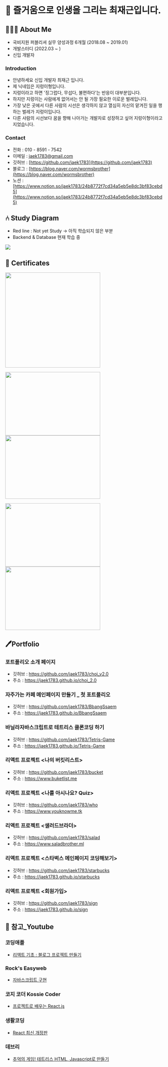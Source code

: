 # 📣 즐거움으로 인생을 그리는 최재근입니다.

## 🧑🏾‍💻 About Me
- 국비지원 퍼블리셔 실무 양성과정 6개월 (2018.08 ~ 2019.01)
- 개발스터디 (2022.03 ~ )
- 신입 개발자

### Introduction
- 안녕하세요 신입 개발자 최재근 입니다.
- 제 닉네임은 지렁이형입니다.
- 지렁이라고 하면 '징그럽다, 무섭다, 불편하다'는 반응이 대부분입니다.
- 하지만 지렁이는 사람에게 없어서는 안 될 가장 필요한 이로운 벌레입니다.
- 가장 낮은 곳에서 다른 사람의 시선은 생각하지 않고 열심히 자신의 맡겨진 일을 행하는 벌레가 지렁이입니다.
- 다른 사람의 시선보다 꿈을 향해 나아가는 개발자로 성장하고 싶어 지렁이형이라고 지었습니다.

### Contact
- 전화 : 010 - 8591 - 7542
- 이메일 : jaek1783@gmail.com
- 깃허브 : [https://github.com/jaek1783](https://github.com/jaek1783)
- 블로그 : [https://blog.naver.com/wormsbrother](https://blog.naver.com/wormsbrother)
- 노션 : [https://www.notion.so/jaek1783/24b8772f7cd34a5eb5e8dc3bf83cebd5](https://www.notion.so/jaek1783/24b8772f7cd34a5eb5e8dc3bf83cebd5)

## ⑃ Study Diagram
- Red line : Not yet Study -> 아직 학습되지 않은 부분
- Backend & Database 현재 학습 중 
<img src="https://user-images.githubusercontent.com/73649967/190337618-851dcd5b-5b89-439f-96b2-367b1f9fae62.png">

## 🏢 Certificates
<img src="https://user-images.githubusercontent.com/73649967/190336761-62a5a79e-fcda-408f-afdd-393564b6c487.png" width="300">

<img src="https://user-images.githubusercontent.com/73649967/182024219-be07032a-ce84-4dd8-a7dc-4468aa24f15b.png" width="300" height="200"><img src="https://user-images.githubusercontent.com/73649967/182024213-84f554a4-b521-4ea8-adcd-49e76ec31d8b.png" width="300" height="200">

<img src="https://user-images.githubusercontent.com/73649967/182024141-7d3da2b2-2eeb-4c1b-a605-a9cc81ecdcff.jpeg" width="300" height="200"><img src="https://user-images.githubusercontent.com/73649967/190945791-2909291c-3e94-46c0-8f30-e79f7a6d2af6.png" width="300" height="200">

## 🖊Portfolio

### 포트폴리오 소개 페이지
- 깃허브 : https://github.com/jaek1783/choi_v2.0
- 주소 : https://jaek1783.github.io/choi_2.0

### 자주가는 카페 메인페이지 만들기 _ 첫 포트폴리오
- 깃허브 : https://github.com/jaek1783/BbangSsaem
- 주소 : https://jaek1783.github.io/BbangSsaem

### 바닐라자바스크립트로 테트리스 클론코딩 하기
- 깃허브 : https://github.com/jaek1783/Tetris-Game
- 주소 : https://jaek1783.github.io/Tetris-Game

### 리액트 프로젝트 <나의 버킷리스트>
- 깃허브 : https://github.com/jaek1783/bucket
- 주소 : https://www.buketlist.me

### 리액트 프로젝트 <나를 아시나요? Quiz>
- 깃허브 : https://github.com/jaek1783/who
- 주소 : https://www.youknowme.tk

### 리액트 프로젝트 <샐러드브라더>
- 깃허브 : https://github.com/jaek1783/salad
- 주소 : https://www.saladbrother.ml

### 리액트 프로젝트 <스타벅스 메인페이지 코딩해보기>
- 깃허브 : https://github.com/jaek1783/starbucks
- 주소 : https://jaek1783.github.io/starbucks

### 리액트 프로젝트 <회원가입>
- 깃허브 : https://github.com/jaek1783/sign
- 주소 : https://jaek1783.github.io/sign

## 🔎 참고_Youtube
### 코딩애플
- [리액트 기초 : 블로그 프로젝트 만들기](https://www.youtube.com/playlist?list=PLfLgtT94nNq1e6tr4sm2eH6ZZC2jcqGOy)
### **Rock's Easyweb**
- [자바스크립트 구현](https://www.youtube.com/watch?v=Mga3LXPnWdc&list=PL-qMANrofLyvzqz2yYzNectJnYo5ZifE7)
### **코지 코더 Kossie Coder**
- [프로젝트로 배우는 React.js](https://www.youtube.com/playlist?list=PLB7CpjPWqHOs7ZCQfvA63dkV2A5MRyTRk)
### **생활코딩**
- [React 최신 개정판](https://www.youtube.com/watch?v=AoMv0SIjZL8&list=PLuHgQVnccGMCOGstdDZvH41x0Vtvwyxu7)
### 데브리
- [추억의 게임! 테트리스 HTML, Javascript로 만들기](https://www.youtube.com/watch?v=_CsGSE5gwTA&list=PLpJDjPqxGWGrSGPUBqWlsJlcLF_grNClK)

